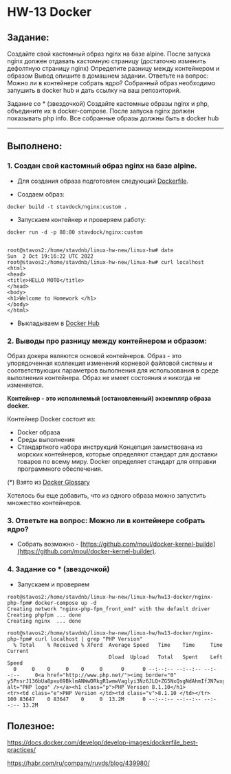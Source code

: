 # **HW-13 Docker** 

## **Задание:**
Создайте свой кастомный образ nginx на базе alpine. После запуска nginx должен
отдавать кастомную страницу (достаточно изменить дефолтную страницу nginx)
Определите разницу между контейнером и образом
Вывод опишите в домашнем задании.
Ответьте на вопрос: Можно ли в контейнере собрать ядро?
Собранный образ необходимо запушить в docker hub и дать ссылку на ваш
репозиторий.

Задание со * (звездочкой)
Создайте кастомные образы nginx и php, объедините их в docker-compose.
После запуска nginx должен показывать php info.
Все собранные образы должны быть в docker hub

---

## **Выполнено:**


### **1. Создан свой кастомный образ nginx на базе alpine.**

- Для создания образа подготовлен следующий [Dockerfile](Dockerfile).

- Создаем образ:
```
docker build -t stavdock/nginx:custom .
```
- Запускаем контейнер и проверяем работу:
```
docker run -d -p 80:80 stavdock/nginx:custom


root@stavos2:/home/stavdnb/linux-hw-new/linux-hw# date 
Sun  2 Oct 19:16:22 UTC 2022
root@stavos2:/home/stavdnb/linux-hw-new/linux-hw# curl localhost
<html>
<head>
<title>HELLO MOTO</title>
</head>
<body>
<h1>Welcome to Homework </h1>
</body>
</html>
```

- Выкладываем в [Docker Hub](https://hub.docker.com/r/stavdock/nginx)


### **2. Выводы про разницу между контейнером и образом:**
Образ докера являются основой контейнеров. 
Образ - это упорядоченная коллекция изменений корневой файловой системы и соответствующих параметров 
выполнения для использования в среде выполнения контейнера. 
Образ не имеет состояния и никогда не изменяется.

**Контейнер - это исполняемый (остановленный) экземпляр образа docker.** 

Контейнер Docker состоит из:
- Docker образа 
- Среды выполнения
- Стандартного набора инструкций
Концепция заимствована из морских контейнеров, которые определяют стандарт для доставки товаров по всему миру. 
Docker определяет стандарт для отправки программного обеспечения.

(*) Взято из [Docker Glossary](https://docs.docker.com/glossary/)

Хотелось бы еще добавить, что из одного образа можно запустить множество контейнеров.

### **3. Ответьте на вопрос: Можно ли в контейнере собрать ядро?**

- Собрать возможно - [https://github.com/moul/docker-kernel-builde](https://github.com/moul/docker-kernel-builder). 

### **4. Задание со * (звездочкой)**

- Запускаем и проверяем
```
root@stavos2:/home/stavdnb/linux-hw-new/linux-hw/hw13-docker/nginx-php-fpm# docker-compose up -d
Creating network "nginx-php-fpm_front_end" with the default driver
Creating phpfpm ... done
Creating nginx  ... done
```

```
root@stavos2:/home/stavdnb/linux-hw-new/linux-hw/hw13-docker/nginx-php-fpm# curl localhost | grep "PHP Version"
  % Total    % Received % Xferd  Average Speed   Time    Time     Time  Current
                                 Dload  Upload   Total   Spent    Left  Speed
  0     0    0     0    0     0      0      0 --:--:-- --:--:-- --:--:--     0<a href="http://www.php.net/"><img border="0" y5PnsrJ136bUa8pxu69BklmANWwDRkgR1wmwVaglyi3Nz6JLQ+ZG5NxQsgNdAhmIfJN7wxgoWg9fxzPQ+c/g9YAIXgeUKCyipJO4uR/wswAOIwB/5IgxvbAAAAAElFTkSuQmCC" alt="PHP logo" /></a><h1 class="p">PHP Version 8.1.10</h1>
<tr><td class="e">PHP Version </td><td class="v">8.1.10 </td></tr>
100 83647    0 83647    0     0  13.2M      0 --:--:-- --:--:-- --:--:-- 13.2M
```




## **Полезное:**

https://docs.docker.com/develop/develop-images/dockerfile_best-practices/

https://habr.com/ru/company/ruvds/blog/439980/